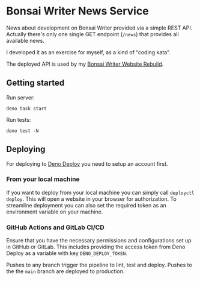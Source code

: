 # Bonsai Writer News Service

News about development on Bonsai Writer provided via a simple REST API. Actually
there's only one single GET endpoint (`/news`) that provides all available news.

I developed it as an exercise for myself, as a kind of “coding kata”.

The deployed API is used by my
<a class="anchor" href="https://github.com/neknalb/bonsai-writer-website-rebuild">Bonsai
Writer Website Rebuild</a>.

## Getting started

Run server:

```
deno task start
```

Run tests:

```
deno test -N
```

## Deploying

For deploying to [Deno Deploy](https://deno.com/deploy) you need to setup an
account first.

### From your local machine

If you want to deploy from your local machine you can simply call
`deployctl deploy`. This will open a website in your browser for authorization.
To streamline deployment you can also set the required token as an environment
variable on your machine.

### GitHub Actions and GitLab CI/CD

Ensure that you have the necessary permissions and configurations set up in
GitHub or GitLab. This includes providing the access token from Deno Deploy as a
variable with key `DENO_DEPLOY_TOKEN`.

Pushes to any branch trigger the pipeline to lint, test and deploy. Pushes to
the the `main` branch are deployed to production.
